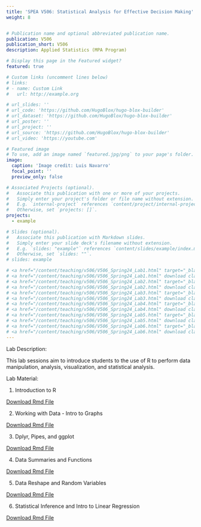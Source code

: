 ```yaml
---
title: 'SPEA V506: Statistical Analysis for Effective Decision Making'
weight: 8


# Publication name and optional abbreviated publication name.
publication: V506
publication_short: V506
description: Applied Statistics (MPA Program)

# Display this page in the Featured widget?
featured: true

# Custom links (uncomment lines below)
# links:
# - name: Custom Link
#   url: http://example.org

# url_slides: ''
# url_code: 'https://github.com/HugoBlox/hugo-blox-builder'
# url_dataset: 'https://github.com/HugoBlox/hugo-blox-builder'
# url_poster: ''
# url_project: ''
# url_source: 'https://github.com/HugoBlox/hugo-blox-builder'
# url_video: 'https://youtube.com'

# Featured image
# To use, add an image named `featured.jpg/png` to your page's folder.
image:
  caption: 'Image credit: Luis Navarro'
  focal_point: ''
  preview_only: false

# Associated Projects (optional).
#   Associate this publication with one or more of your projects.
#   Simply enter your project's folder or file name without extension.
#   E.g. `internal-project` references `content/project/internal-project/index.md`.
#   Otherwise, set `projects: []`.
projects:
  - example

# Slides (optional).
#   Associate this publication with Markdown slides.
#   Simply enter your slide deck's filename without extension.
#   E.g. `slides: "example"` references `content/slides/example/index.md`.
#   Otherwise, set `slides: ""`.
# slides: example

# <a href="/content/teaching/v506/V506_Spring24_Lab1.html" target="_blank" class="btn btn-primary">Preview Slides</a>
# <a href="/content/teaching/v506/V506_Spring24_Lab1.html" download class="btn btn-secondary">Download Lecture Slides</a>
# <a href="/content/teaching/v506/V506_Spring24_Lab2.html" target="_blank" class="btn btn-primary">Preview Slides</a>
# <a href="/content/teaching/v506/V506_Spring24_Lab2.html" download class="btn btn-secondary">Download Lecture Slides</a>
# <a href="/content/teaching/v506/V506_Spring24_Lab3.html" target="_blank" class="btn btn-primary">Preview Slides</a>
# <a href="/content/teaching/v506/V506_Spring24_Lab3.html" download class="btn btn-secondary">Lecture Slides</a>
# <a href="/content/teaching/v506/V506_Spring24_Lab4.html" target="_blank" class="btn btn-primary">Preview Slides</a>
# <a href="/content/teaching/v506/V506_Spring24_Lab4.html" download class="btn btn-secondary">Download Lecture Slides</a>
# <a href="/content/teaching/v506/V506_Spring24_Lab5.html" target="_blank" class="btn btn-primary">Preview Slides</a>
# <a href="/content/teaching/v506/V506_Spring24_Lab5.html" download class="btn btn-secondary">Download Lecture Slides</a>
# <a href="/content/teaching/v506/V506_Spring24_Lab6.html" target="_blank" class="btn btn-primary">Preview Slides</a>
# <a href="/content/teaching/v506/V506_Spring24_Lab6.html" download class="btn btn-secondary">Download Lecture Slides</a>
---
```


Lab Description: 

This lab sessions aim to introduce students to the use of R to perform data manipulation, analysis, visualization, and statistical analysis. 

Lab Material: 

1. Introduction to R 

<a href="/content/teaching/v506/V506_Spring24_Lab1.Rmd" download class="btn btn-secondary">Download Rmd File</a>

2. Working with Data - Intro to Graphs

<a href="/content/teaching/v506/V506_Spring24_Lab2.Rmd" download class="btn btn-secondary">Download Rmd File</a>

3. Dplyr, Pipes, and ggplot

<a href="/content/teaching/v506/V506_Spring24_Lab3.Rmd" download class="btn btn-secondary">Download Rmd File</a>

4. Data Summaries and Functions

<a href="/content/teaching/v506/V506_Spring24_Lab4.Rmd" download class="btn btn-secondary">Download Rmd File</a>

5. Data Reshape and Random Variables

<a href="/content/teaching/v506/V506_Spring24_Lab5.Rmd" download class="btn btn-secondary">Download Rmd File</a>

6. Statistical Inference and Intro to Linear Regression

<a href="/content/teaching/v506/V506_Spring24_Lab6.Rmd" download class="btn btn-secondary">Download Rmd File</a>